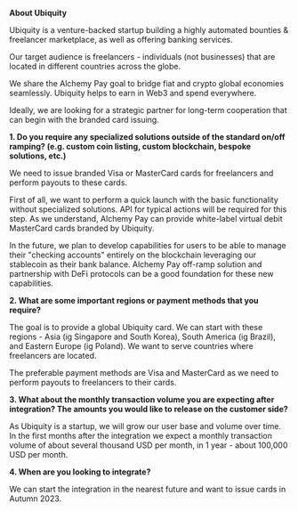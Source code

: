 **About Ubiquity** 

Ubiquity is a venture-backed startup building a highly automated bounties & freelancer marketplace, as well as offering banking services. 

Our target audience is freelancers - individuals (not businesses) that are located in different countries across the globe. 

We share the Alchemy Pay goal to bridge fiat and crypto global economies seamlessly.
Ubiquity helps to earn in Web3 and spend everywhere.

Ideally, we are looking for a strategic partner for long-term cooperation that can begin with the branded card issuing.

**1. Do you require any specialized solutions outside of the standard on/off ramping? (e.g. custom coin listing, custom blockchain, bespoke solutions, etc.)**

We need to issue branded Visa or MasterCard cards for freelancers and perform payouts to these cards.

First of all, we want to perform a quick launch with the basic functionality without specialized solutions.
API for typical actions will be required for this step. 
As we understand, Alchemy Pay can provide white-label virtual debit  MasterCard cards branded by Ubiquity.  

In the future, we plan to develop capabilities for users to be able to manage their "checking accounts" entirely on the blockchain leveraging our stablecoin as their bank balance. 
Alchemy Pay off-ramp solution and partnership with DeFi protocols can be a good foundation for these new capabilities. 

**2. What are some important regions or payment methods that you require?**

The goal is to provide a global Ubiquity card. 
We can start with these regions - Asia (ig Singapore and South Korea),  South America (ig Brazil), and Eastern Europe (ig Poland).
We want to serve countries where freelancers are located.

The preferable payment methods are Visa and MasterCard as we need to perform payouts to freelancers to their cards. 

**3. What about the monthly transaction volume you are expecting after integration?
The amounts you would like to release on the customer side?**

As Ubiquity is a startup, we will grow our user base and volume over time.
In the first months after the integration we expect a monthly transaction volume of about several thousand USD per month, in 1 year - about 100,000 USD per month.

**4. When are you looking to integrate?**

We can start the integration in the nearest future and want to issue cards in Autumn 2023.
